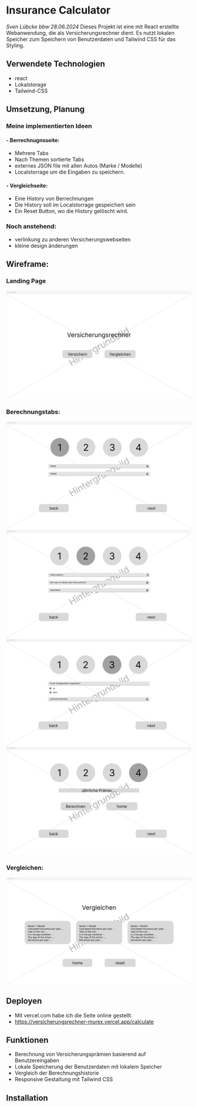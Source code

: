 # Insurance Calculator
_Sven Lübcke_
_bbw_
_28.06.2024_
Dieses Projekt ist eine mit React erstellte Webanwendung, die als Versicherungsrechner dient. Es nutzt lokalen Speicher zum Speichern von Benutzerdaten und Tailwind CSS für das Styling.

## Verwendete Technologien
- react
- Lokalstorage
- Tailwind-CSS


## Umsetzung, Planung
### Meine implementierten Ideen
#### - Berrechnugnsseite:
- Mehrere Tabs
- Nach Themen sortierte Tabs
- externes JSON file mit allen Autos (Marke / Modelle)
- Localstorrage um die Eingaben zu speichern.

#### - Vergleichseite:
- Eine History von Berrechnungen
- Die History soll im Localstorrage gespeichert sein
- Ein Reset Button, wo die History gelöscht wird.

### Noch anstehend:
- verlinkung zu anderen Versicherungswebseiten
- kleine design änderungen

## Wireframe:
### Landing Page
![landing](https://github.com/klionCH/versicherungsrechner/blob/master/wireframe/landing.png)
### Berechnungstabs:
![cal1](https://github.com/klionCH/versicherungsrechner/blob/master/wireframe/versichern1.png)
![cal2](https://github.com/klionCH/versicherungsrechner/blob/master/wireframe/versichern2.png)
![cal3](https://github.com/klionCH/versicherungsrechner/blob/master/wireframe/versichern3.png)
![cal4](https://github.com/klionCH/versicherungsrechner/blob/master/wireframe/versichern4.png)

### Vergleichen:
![cal1](https://github.com/klionCH/versicherungsrechner/blob/master/wireframe/vergleichen.png)

## Deployen
- Mit vercel.com habe ich die Seite online gestellt.
- https://versicherungsrechner-murex.vercel.app/calculate

## Funktionen
- Berechnung von Versicherungsprämien basierend auf Benutzereingaben
- Lokale Speicherung der Benutzerdaten mit lokalem Speicher
- Vergleich der Berechnungshistorie
- Responsive Gestaltung mit Tailwind CSS

## Installation



